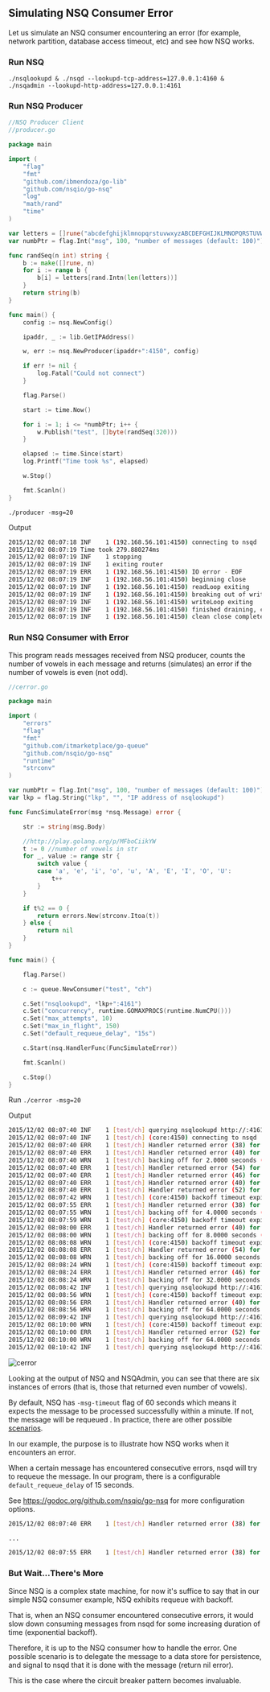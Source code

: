 ## Simulating NSQ Consumer Error

Let us simulate an NSQ consumer encountering an error (for example, network partition, database access timeout, etc) and see how NSQ works.

### Run NSQ

```./nsqlookupd & ./nsqd --lookupd-tcp-address=127.0.0.1:4160 & ./nsqadmin --lookupd-http-address=127.0.0.1:4161```

### Run NSQ Producer

```go
//NSQ Producer Client
//producer.go

package main

import (
	"flag"
	"fmt"
	"github.com/ibmendoza/go-lib"
	"github.com/nsqio/go-nsq"
	"log"
	"math/rand"
	"time"
)

var letters = []rune("abcdefghijklmnopqrstuvwxyzABCDEFGHIJKLMNOPQRSTUVWXYZ!@#$%^&*()1234567890")
var numbPtr = flag.Int("msg", 100, "number of messages (default: 100)")

func randSeq(n int) string {
	b := make([]rune, n)
	for i := range b {
		b[i] = letters[rand.Intn(len(letters))]
	}
	return string(b)
}

func main() {
	config := nsq.NewConfig()

	ipaddr, _ := lib.GetIPAddress()

	w, err := nsq.NewProducer(ipaddr+":4150", config)

	if err != nil {
		log.Fatal("Could not connect")
	}

	flag.Parse()

	start := time.Now()

	for i := 1; i <= *numbPtr; i++ {
		w.Publish("test", []byte(randSeq(320)))
	}

	elapsed := time.Since(start)
	log.Printf("Time took %s", elapsed)

	w.Stop()

	fmt.Scanln()
}
```

```./producer -msg=20```

Output

```bash
2015/12/02 08:07:18 INF    1 (192.168.56.101:4150) connecting to nsqd
2015/12/02 08:07:19 Time took 279.880274ms
2015/12/02 08:07:19 INF    1 stopping
2015/12/02 08:07:19 INF    1 exiting router
2015/12/02 08:07:19 ERR    1 (192.168.56.101:4150) IO error - EOF
2015/12/02 08:07:19 INF    1 (192.168.56.101:4150) beginning close
2015/12/02 08:07:19 INF    1 (192.168.56.101:4150) readLoop exiting
2015/12/02 08:07:19 INF    1 (192.168.56.101:4150) breaking out of writeLoop
2015/12/02 08:07:19 INF    1 (192.168.56.101:4150) writeLoop exiting                        
2015/12/02 08:07:19 INF    1 (192.168.56.101:4150) finished draining, cleanup exiting
2015/12/02 08:07:19 INF    1 (192.168.56.101:4150) clean close complete
```

### Run NSQ Consumer with Error

This program reads messages received from NSQ producer, counts the number of vowels
in each message and returns (simulates) an error if the number of vowels is even (not odd).

```go
//cerror.go

package main

import (
	"errors"
	"flag"
	"fmt"
	"github.com/itmarketplace/go-queue"
	"github.com/nsqio/go-nsq"
	"runtime"
	"strconv"
)

var numbPtr = flag.Int("msg", 100, "number of messages (default: 100)")
var lkp = flag.String("lkp", "", "IP address of nsqlookupd")

func FuncSimulateError(msg *nsq.Message) error {

	str := string(msg.Body)

	//http://play.golang.org/p/MFboCiikYW
	t := 0 //number of vowels in str
	for _, value := range str {
		switch value {
		case 'a', 'e', 'i', 'o', 'u', 'A', 'E', 'I', 'O', 'U':
			t++
		}
	}

	if t%2 == 0 {
		return errors.New(strconv.Itoa(t))
	} else {
		return nil
	}
}

func main() {

	flag.Parse()

	c := queue.NewConsumer("test", "ch")

	c.Set("nsqlookupd", *lkp+":4161")
	c.Set("concurrency", runtime.GOMAXPROCS(runtime.NumCPU()))
	c.Set("max_attempts", 10)
	c.Set("max_in_flight", 150)
	c.Set("default_requeue_delay", "15s")

	c.Start(nsq.HandlerFunc(FuncSimulateError))

	fmt.Scanln()

	c.Stop()
}
```

Run ```./cerror -msg=20```

Output

```bash
2015/12/02 08:07:40 INF    1 [test/ch] querying nsqlookupd http://:4161/lookup?topic=test                                             
2015/12/02 08:07:40 INF    1 [test/ch] (core:4150) connecting to nsqd                                                                 
2015/12/02 08:07:40 ERR    1 [test/ch] Handler returned error (38) for msg 09534a96354c3066                                           
2015/12/02 08:07:40 ERR    1 [test/ch] Handler returned error (40) for msg 09534a96354c3067                                           
2015/12/02 08:07:40 WRN    1 [test/ch] backing off for 2.0000 seconds (backoff level 1), setting all to RDY 0                         
2015/12/02 08:07:40 ERR    1 [test/ch] Handler returned error (54) for msg 09534a96354c306a                                           
2015/12/02 08:07:40 ERR    1 [test/ch] Handler returned error (46) for msg 09534a96354c306d                                           
2015/12/02 08:07:40 ERR    1 [test/ch] Handler returned error (40) for msg 09534a96354c3073                                           
2015/12/02 08:07:40 ERR    1 [test/ch] Handler returned error (52) for msg 09534a96354c3074                                           
2015/12/02 08:07:42 WRN    1 [test/ch] (core:4150) backoff timeout expired, sending RDY 1                                             
2015/12/02 08:07:55 ERR    1 [test/ch] Handler returned error (38) for msg 09534a96354c3066                                           
2015/12/02 08:07:55 WRN    1 [test/ch] backing off for 4.0000 seconds (backoff level 2), setting all to RDY 0                         
2015/12/02 08:07:59 WRN    1 [test/ch] (core:4150) backoff timeout expired, sending RDY 1                                             
2015/12/02 08:08:00 ERR    1 [test/ch] Handler returned error (40) for msg 09534a96354c3067                                           
2015/12/02 08:08:00 WRN    1 [test/ch] backing off for 8.0000 seconds (backoff level 3), setting all to RDY 0                         
2015/12/02 08:08:08 WRN    1 [test/ch] (core:4150) backoff timeout expired, sending RDY 1                                             
2015/12/02 08:08:08 ERR    1 [test/ch] Handler returned error (54) for msg 09534a96354c306a                                           
2015/12/02 08:08:08 WRN    1 [test/ch] backing off for 16.0000 seconds (backoff level 4), setting all to RDY 0                        
2015/12/02 08:08:24 WRN    1 [test/ch] (core:4150) backoff timeout expired, sending RDY 1                                             
2015/12/02 08:08:24 ERR    1 [test/ch] Handler returned error (46) for msg 09534a96354c306d                                           
2015/12/02 08:08:24 WRN    1 [test/ch] backing off for 32.0000 seconds (backoff level 5), setting all to RDY 0                        
2015/12/02 08:08:42 INF    1 [test/ch] querying nsqlookupd http://:4161/lookup?topic=test                                             
2015/12/02 08:08:56 WRN    1 [test/ch] (core:4150) backoff timeout expired, sending RDY 1                                             
2015/12/02 08:08:56 ERR    1 [test/ch] Handler returned error (40) for msg 09534a96354c3073                                           
2015/12/02 08:08:56 WRN    1 [test/ch] backing off for 64.0000 seconds (backoff level 6), setting all to RDY 0                        
2015/12/02 08:09:42 INF    1 [test/ch] querying nsqlookupd http://:4161/lookup?topic=test                                             
2015/12/02 08:10:00 WRN    1 [test/ch] (core:4150) backoff timeout expired, sending RDY 1                                             
2015/12/02 08:10:00 ERR    1 [test/ch] Handler returned error (52) for msg 09534a96354c3074                                           
2015/12/02 08:10:00 WRN    1 [test/ch] backing off for 64.0000 seconds (backoff level 6), setting all to RDY 0                        
2015/12/02 08:10:42 INF    1 [test/ch] querying nsqlookupd http://:4161/lookup?topic=test  
```

![cerror](https://itjumpstart.files.wordpress.com/2015/12/cerror.png)

Looking at the output of NSQ and NSQAdmin, you can see that there are six instances of errors (that is, those that returned even number of vowels).

By default, NSQ has ```-msg-timeout``` flag of 60 seconds which means it expects the message to be processed successfully within a minute. If not, the message will be requeued . In practice, there are other possible [scenarios](http://word.bitly.com/post/50027069647/building-nsq-client-libraries#message_handling). 

In our example, the purpose is to illustrate how NSQ works when it encounters an error. 

When a certain message has encountered consecutive errors, nsqd will try to requeue the message. In our program, there is a configurable ```default_requeue_delay``` of 15 seconds.

See https://godoc.org/github.com/nsqio/go-nsq for more configuration options.

```bash
2015/12/02 08:07:40 ERR    1 [test/ch] Handler returned error (38) for msg 09534a96354c3066 

...

2015/12/02 08:07:55 ERR    1 [test/ch] Handler returned error (38) for msg 09534a96354c3066
```

### But Wait...There's More

Since NSQ is a complex state machine, for now it's suffice to say that in our simple 
NSQ consumer example, NSQ exhibits requeue with backoff.

That is, when an NSQ consumer encountered consecutive errors, it would slow down consuming messages from nsqd for some increasing duration of time (exponential backoff).

Therefore, it is up to the NSQ consumer how to handle the error. One possible scenario is to delegate the message to a data store for persistence, and signal to nsqd that it is done with the message (return nil error).

This is the case where the circuit breaker pattern becomes invaluable.
